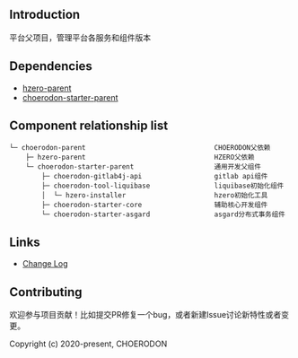 ## Introduction

平台父项目，管理平台各服务和组件版本

## Dependencies

* [hzero-parent](https://github.com/open-hand/hzero-parent.git)
* [choerodon-starter-parent](https://github.com/open-hand/choerodon-starters.git)

## Component relationship list
```
└─ choerodon-parent                                CHOERODON父依赖
    ├─ hzero-parent                                HZERO父依赖
    └─ choerodon-starter-parent                    通用开发父组件
        ├─ choerodon-gitlab4j-api                  gitlab api组件
        ├─ choerodon-tool-liquibase                liquibase初始化组件 
        │  └─ hzero-installer                      hzero初始化工具 
        ├─ choerodon-starter-core                  辅助核心开发组件 
        └─ choerodon-starter-asgard                asgard分布式事务组件
```

## Links

* [Change Log](./CHANGELOG.zh-CN.md)

## Contributing

欢迎参与项目贡献！比如提交PR修复一个bug，或者新建Issue讨论新特性或者变更。

Copyright (c) 2020-present, CHOERODON